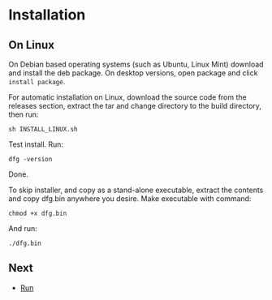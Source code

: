 # Installation

## On Linux 

On Debian based operating systems (such as Ubuntu, Linux Mint) download and install the deb package. On desktop versions, open package and click `install package`. 

For automatic installation on Linux, download the source code from the releases section, extract the tar and change directory to the build directory, then run:

	sh INSTALL_LINUX.sh

Test install. Run:

	dfg -version

Done.

To skip installer, and copy as a stand-alone executable, extract the contents and copy dfg.bin anywhere you desire. Make executable with command:  

	chmod +x dfg.bin 


And run: 
 

	./dfg.bin 


## Next

* [Run](run.md)